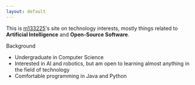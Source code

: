 ```yaml
---
layout: default
---
```

This is [m133225](http://github.com/m133225)'s site on technology interests, mostly things related to **Artificial Intelligence** and **Open-Source Software**.

Background

- Undergraduate in Computer Science
- Interested in AI and robotics, but am open to learning almost anything in the field of technology
- Comfortable programming in Java and Python